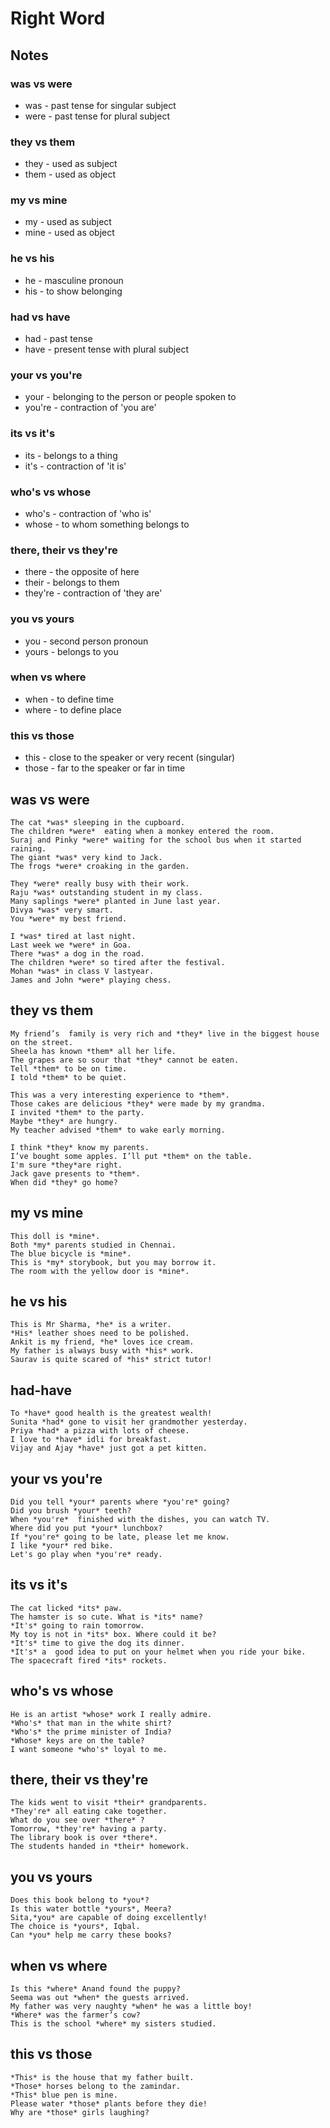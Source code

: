 # Right Word

## Notes

### was vs were

- was -  past tense for singular subject 
- were - past tense for plural subject

### they vs them

- they -  used as subject
- them - used as object

### my vs mine

- my -  used as subject
- mine - used as object

### he vs his

- he -  masculine pronoun
- his - to show belonging

### had vs have

- had -  past tense
- have - present tense with plural subject

### your vs you're

- your - belonging to the person or people spoken to
- you're - contraction of 'you are' 

### its vs it's

- its -  belongs to a thing
- it's - contraction of 'it is'

### who's vs whose

- who's -  contraction of 'who is'
- whose - to whom something belongs to

### there, their vs they're

- there -  the opposite of here
- their -   belongs to them
- they're - contraction of 'they are'

### you vs yours

- you -  second person pronoun
- yours -   belongs to you

### when vs where

- when -  to define time
- where -   to define place

### this vs those

- this -  close to the speaker or very recent (singular)
- those -  far to the speaker or far in time

## was vs were

```
The cat *was* sleeping in the cupboard.
The children *were*  eating when a monkey entered the room.
Suraj and Pinky *were* waiting for the school bus when it started raining.
The giant *was* very kind to Jack.
The frogs *were* croaking in the garden.
```
```
They *were* really busy with their work.
Raju *was* outstanding student in my class.
Many saplings *were* planted in June last year.
Divya *was* very smart.
You *were* my best friend.
```
```
I *was* tired at last night.
Last week we *were* in Goa.
There *was* a dog in the road.
The children *were* so tired after the festival.
Mohan *was* in class V lastyear.
James and John *were* playing chess.
```

## they vs them

```
My friend’s  family is very rich and *they* live in the biggest house on the street.
Sheela has known *them* all her life.
The grapes are so sour that *they* cannot be eaten.
Tell *them* to be on time.
I told *them* to be quiet.
```
```
This was a very interesting experience to *them*.
Those cakes are delicious *they* were made by my grandma.
I invited *them* to the party.
Maybe *they* are hungry.
My teacher advised *them* to wake early morning.
```
```
I think *they* know my parents.
I’ve bought some apples. I’ll put *them* on the table.
I'm sure *they*are right.
Jack gave presents to *them*.
When did *they* go home?
```

## my vs mine

```
This doll is *mine*.
Both *my* parents studied in Chennai.
The blue bicycle is *mine*.
This is *my* storybook, but you may borrow it. 
The room with the yellow door is *mine*.
```

## he vs his

```
This is Mr Sharma, *he* is a writer.
*His* leather shoes need to be polished.
Ankit is my friend, *he* loves ice cream.
My father is always busy with *his* work.
Saurav is quite scared of *his* strict tutor!
```

## had-have

```
To *have* good health is the greatest wealth!
Sunita *had* gone to visit her grandmother yesterday.
Priya *had* a pizza with lots of cheese.
I love to *have* idli for breakfast.
Vijay and Ajay *have* just got a pet kitten.
```

## your vs you're

```
Did you tell *your* parents where *you're* going?
Did you brush *your* teeth?
When *you're*  finished with the dishes, you can watch TV.
Where did you put *your* lunchbox?
If *you're* going to be late, please let me know.
I like *your* red bike.
Let's go play when *you're* ready.
```

## its vs it's

```
The cat licked *its* paw.
The hamster is so cute. What is *its* name?
*It's* going to rain tomorrow.
My toy is not in *its* box. Where could it be?
*It's* time to give the dog its dinner.
*It's* a  good idea to put on your helmet when you ride your bike.
The spacecraft fired *its* rockets.
```

## who's vs whose

```
He is an artist *whose* work I really admire.
*Who's* that man in the white shirt?
*Who's* the prime minister of India?
*Whose* keys are on the table?
I want someone *who's* loyal to me.
```

## there, their vs they're

```
The kids went to visit *their* grandparents.
*They're* all eating cake together.
What do you see over *there* ?
Tomorrow, *they're* having a party.
The library book is over *there*.
The students handed in *their* homework.
```

## you vs yours

```
Does this book belong to *you*?
Is this water bottle *yours*, Meera?
Sita,*you* are capable of doing excellently!
The choice is *yours*, Iqbal.
Can *you* help me carry these books?
```

## when vs where

```
Is this *where* Anand found the puppy?
Seema was out *when* the guests arrived.
My father was very naughty *when* he was a little boy!
*Where* was the farmer’s cow?
This is the school *where* my sisters studied.
```

## this vs those

```
*This* is the house that my father built.
*Those* horses belong to the zamindar.
*This* blue pen is mine.
Please water *those* plants before they die!
Why are *those* girls laughing?
```
